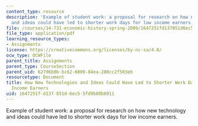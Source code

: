 ```yaml
---
content_type: resource
description: 'Example of student work: a proposal for research on how new technology
  and ideas could have led to shorter work days for low income earners.'
file: /courses/14-731-economic-history-spring-2009/1647251fd137851d6ec55fd9b60b6911_MIT14_731s09_sw02.pdf
file_type: application/pdf
learning_resource_types:
- Assignments
license: https://creativecommons.org/licenses/by-nc-sa/4.0/
ocw_type: OCWFile
parent_title: Assignments
parent_type: CourseSection
parent_uid: 627d6b8b-bc62-6809-84ea-280cc2f503eb
resourcetype: Document
title: How New Technologies and Ideas Could Have Led to Shorter Work Days for Low
  Income Earners
uid: 1647251f-d137-851d-6ec5-5fd9b60b6911
---
```

Example of student work: a proposal for research on how new technology and ideas could have led to shorter work days for low income earners.
